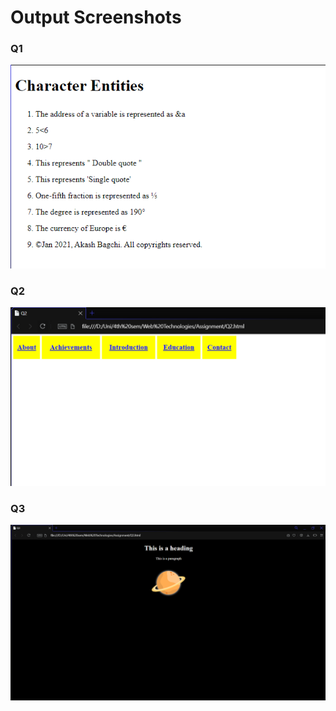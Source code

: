 # Output Screenshots

### Q1

![Q1](https://raw.githubusercontent.com/akashbagchi/WebTechnologies/main/Screenshots/image_2021-02-12_222025.png)

### Q2

![Q2](https://raw.githubusercontent.com/akashbagchi/WebTechnologies/main/Screenshots/image_2021-02-12_225323.png)

### Q3

![Q3](https://raw.githubusercontent.com/akashbagchi/WebTechnologies/main/Screenshots/image_2021-02-12_230605.png)

